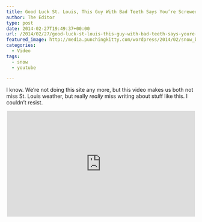 ```yaml
---
title: Good Luck St. Louis, This Guy With Bad Teeth Says You’re Screwed
author: The Editor
type: post
date: 2014-02-27T19:49:37+00:00
url: /2014/02/27/good-luck-st-louis-this-guy-with-bad-teeth-says-youre-screwed/
featured_image: http://media.punchingkitty.com/wordpress/2014/02/snow_bad_teeth_guy.jpg
categories:
  - Video
tags:
  - snow
  - youtube

---
```

I know. We&#8217;re not doing this site any more, but this video makes us both not miss St. Louis weather, but really _really_ miss writing about stuff like this. I couldn&#8217;t resist.

<span class="embed-youtube" style="text-align:center; display: block;"><iframe class='youtube-player' type='text/html' width='500' height='282' src='http://www.youtube.com/embed/cXZsqwHO_5w?version=3&#038;rel=1&#038;fs=1&#038;autohide=2&#038;showsearch=0&#038;showinfo=1&#038;iv_load_policy=1&#038;wmode=transparent' allowfullscreen='true' style='border:0;'></iframe></span>